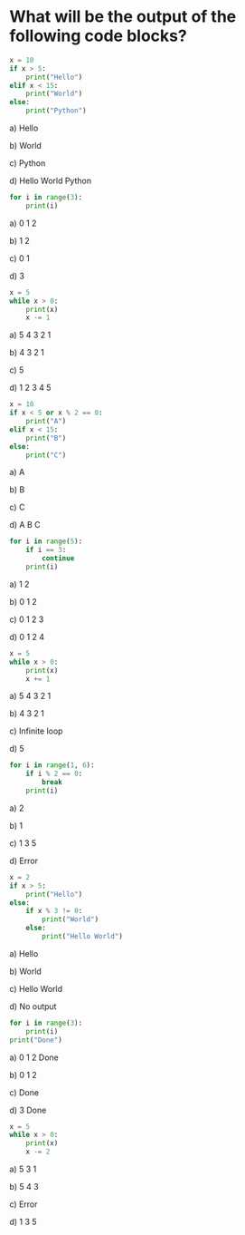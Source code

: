 # What will be the output of the following code blocks?

```python
x = 10
if x > 5:
    print("Hello")
elif x < 15:
    print("World")
else:
    print("Python")
```
a) Hello 

b) World

c) Python

d) Hello World Python

```python
for i in range(3):
    print(i)
```
a) 0 1 2 

b) 1 2

c) 0 1

d) 3 

```python
x = 5
while x > 0:
    print(x)
    x -= 1
```
a) 5 4 3 2 1

b) 4 3 2 1

c) 5

d) 1 2 3 4 5

```python
x = 10
if x < 5 or x % 2 == 0:
    print("A")
elif x < 15:
    print("B")
else:
    print("C")
```
a) A

b) B

c) C

d) A B C

```python
for i in range(5):
    if i == 3:
        continue
    print(i)
```
a) 1 2

b) 0 1 2

c) 0 1 2 3

d) 0 1 2 4

```python
x = 5
while x > 0:
    print(x)
    x += 1
```
a) 5 4 3 2 1

b) 4 3 2 1

c) Infinite loop

d) 5

```python
for i in range(1, 6):
    if i % 2 == 0:
        break
    print(i)
```
a) 2

b) 1

c) 1 3 5

d) Error

```python
x = 2
if x > 5:
    print("Hello")
else:
    if x % 3 != 0:
        print("World")
    else:
        print("Hello World")
```
a) Hello

b) World

c) Hello World

d) No output

```python
for i in range(3):
    print(i)
print("Done")
```
a) 0 1 2 Done

b) 0 1 2

c) Done

d) 3 Done

```python
x = 5
while x > 0:
    print(x)
    x -= 2
```
a) 5 3 1

b) 5 4 3

c) Error

d) 1 3 5


